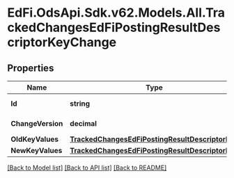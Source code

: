 # EdFi.OdsApi.Sdk.v62.Models.All.TrackedChangesEdFiPostingResultDescriptorKeyChange

## Properties

Name | Type | Description | Notes
------------ | ------------- | ------------- | -------------
**Id** | **string** | Resource identifier | [optional] 
**ChangeVersion** | **decimal** | Change version | [optional] 
**OldKeyValues** | [**TrackedChangesEdFiPostingResultDescriptorKey**](TrackedChangesEdFiPostingResultDescriptorKey.md) |  | [optional] 
**NewKeyValues** | [**TrackedChangesEdFiPostingResultDescriptorKey**](TrackedChangesEdFiPostingResultDescriptorKey.md) |  | [optional] 

[[Back to Model list]](../../README.md#documentation-for-models) [[Back to API list]](../../README.md#documentation-for-api-endpoints) [[Back to README]](../../README.md)

